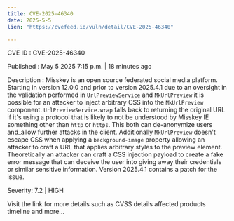 ```yaml
---
title: CVE-2025-46340
date: 2025-5-5
lien: "https://cvefeed.io/vuln/detail/CVE-2025-46340"

---
```


CVE ID : CVE-2025-46340

Published :  May 5
2025
7:15 p.m. | 18 minutes ago

Description : Misskey is an open source
federated social media platform. Starting in version 12.0.0 and prior to version 2025.4.1
due to an oversight in the validation performed in `UrlPreviewService` and `MkUrlPreview`
it is possible for an attacker to inject arbitrary CSS into the `MkUrlPreview` component. `UrlPreviewService.wrap` falls back to returning the original URL if it's using a protocol that is likely to not be understood by Misskey
IE something other than `http` or `https`. This both can de-anonymize users and_allow further attacks in the client. Additionally
`MkUrlPreview` doesn't escape CSS when applying a `background-image` property
allowing an attacker to craft a URL that applies arbitrary styles to the preview element. Theoretically
an attacker can craft a CSS injection payload to create a fake error message that can deceive the user into giving away their credentials or similar sensitive information. Version 2025.4.1 contains a patch for the issue.

Severity: 7.2 | HIGH

Visit the link for more details
such as CVSS details
affected products
timeline
and more...
